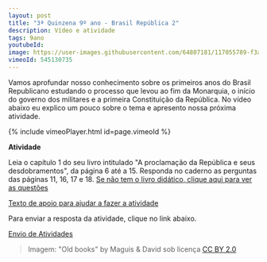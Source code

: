 ```yaml
---
layout: post
title: "3ª Quinzena 9º ano - Brasil República 2"
description: Vídeo e atividade
tags: 9ano
youtubeId: 
image: https://user-images.githubusercontent.com/64807181/117055789-f3a98100-acf1-11eb-9e6c-b54f07fa7c6f.png
vimeoId: 545130735
---
```


Vamos aprofundar nosso conhecimento sobre os primeiros anos do Brasil Republicano estudando o processo que levou ao fim da Monarquia, o início do governo dos militares e a primeira Constituição da República. No vídeo abaixo eu explico um pouco sobre o tema e apresento nossa próxima atividade.

{% include vimeoPlayer.html id=page.vimeoId %}

**Atividade**

Leia o capítulo 1 do seu livro intitulado "A proclamação da República e seus desdobramentos", da página 6 até a 15.
Responda no caderno as perguntas das páginas 11, 16, 17 e 18. 
[Se não tem o livro didático, clique aqui para ver as questões](https://drive.google.com/drive/folders/17OxPySWm7bLPd0PDsQM8eEC0pv6NsgM1?usp=sharing)

[Texto de apoio para ajudar a fazer a atividade](https://brasilescola.uol.com.br/o-que-e/historia/o-que-foi-republica-espada.htm)

Para enviar a resposta da atividade, clique no link abaixo.

[Envio de Atividades](https://0jonjo.github.io/arcada/send.html)

>Imagem: "Old books" by Maguis & David sob licença [CC BY 2.0](https://creativecommons.org/licenses/by/2.0/) 
